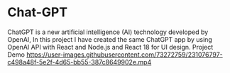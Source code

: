 # Chat-GPT
ChatGPT is a new artificial intelligence (AI) technology developed by OpenAI, In this project I have created the same ChatGPT app by using OpenAI API with React and Node.js and React 18 for UI design.
Project Demo
https://user-images.githubusercontent.com/73272759/231076797-c498a48f-5e2f-4d65-bb55-387c8649902e.mp4
